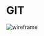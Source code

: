 # GIT

![wireframe](https://github.com/ghanshanideepak/GIT/assets/61925094/b9d1a01c-c434-4365-a894-d2f2eccfdc61)
